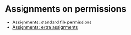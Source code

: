 # Assignments on permissions
* [Assignments: standard file permissions](./10_permissions/exercises/standard_file_permissions/99_exercises.md)
* [Assignments: extra assignments](./10_permissions/exercises/users_groups_permissions_extra_exercises/99_exercises.md)